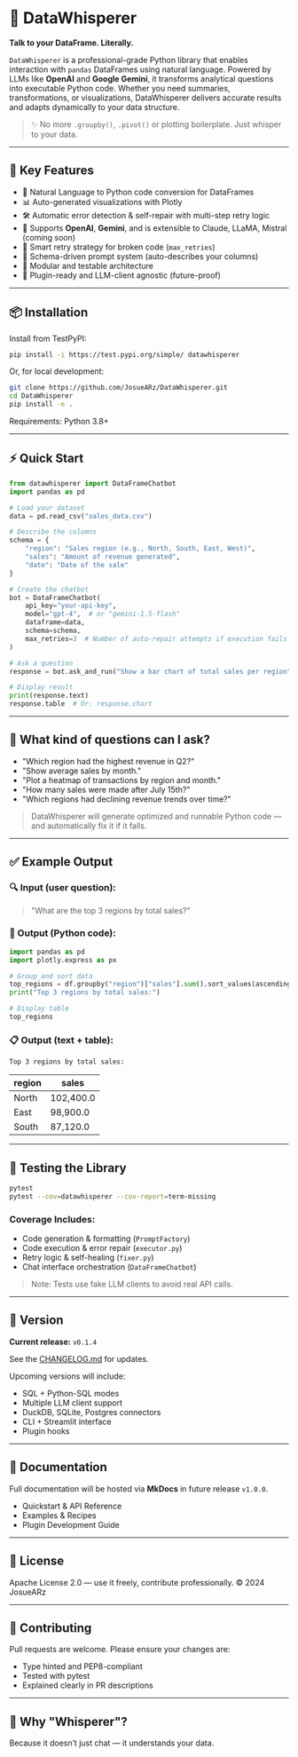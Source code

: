 # 🧠 DataWhisperer

**Talk to your DataFrame. Literally.**

`DataWhisperer` is a professional-grade Python library that enables interaction with `pandas` DataFrames using natural language. Powered by LLMs like **OpenAI** and **Google Gemini**, it transforms analytical questions into executable Python code. Whether you need summaries, transformations, or visualizations, DataWhisperer delivers accurate results and adapts dynamically to your data structure.

> ✨ No more `.groupby()`, `.pivot()` or plotting boilerplate. Just whisper to your data.

---

## 🚀 Key Features

* 🔗 Natural Language to Python code conversion for DataFrames
* 📊 Auto-generated visualizations with Plotly
* 🛠️ Automatic error detection & self-repair with multi-step retry logic
* 🧠 Supports **OpenAI**, **Gemini**, and is extensible to Claude, LLaMA, Mistral (coming soon)
* 🔁 Smart retry strategy for broken code (`max_retries`)
* 🧼 Schema-driven prompt system (auto-describes your columns)
* 🧪 Modular and testable architecture
* 🧩 Plugin-ready and LLM-client agnostic (future-proof)

---

## 📦 Installation

Install from TestPyPI:

```bash
pip install -i https://test.pypi.org/simple/ datawhisperer
```

Or, for local development:

```bash
git clone https://github.com/JosueARz/DataWhisperer.git
cd DataWhisperer
pip install -e .
```

Requirements: Python 3.8+

---

## ⚡ Quick Start

```python
from datawhisperer import DataFrameChatbot
import pandas as pd

# Load your dataset
data = pd.read_csv("sales_data.csv")

# Describe the columns
schema = {
    "region": "Sales region (e.g., North, South, East, West)",
    "sales": "Amount of revenue generated",
    "date": "Date of the sale"
}

# Create the chatbot
bot = DataFrameChatbot(
    api_key="your-api-key",
    model="gpt-4",  # or "gemini-1.5-flash"
    dataframe=data,
    schema=schema,
    max_retries=3  # Number of auto-repair attempts if execution fails
)

# Ask a question
response = bot.ask_and_run("Show a bar chart of total sales per region")

# Display result
print(response.text)
response.table  # Or: response.chart
```

---

## 🧠 What kind of questions can I ask?

* "Which region had the highest revenue in Q2?"
* "Show average sales by month."
* "Plot a heatmap of transactions by region and month."
* "How many sales were made after July 15th?"
* "Which regions had declining revenue trends over time?"

> DataWhisperer will generate optimized and runnable Python code — and automatically fix it if it fails.

---

## ✅ Example Output

### 🔍 Input (user question):

> "What are the top 3 regions by total sales?"

### 🧪 Output (Python code):

```python
import pandas as pd
import plotly.express as px

# Group and sort data
top_regions = df.groupby("region")["sales"].sum().sort_values(ascending=False).head(3).reset_index()
print("Top 3 regions by total sales:")

# Display table
top_regions
```

### 📋 Output (text + table):

```
Top 3 regions by total sales:
```

| region | sales     |
| ------ | --------- |
| North  | 102,400.0 |
| East   | 98,900.0  |
| South  | 87,120.0  |

---

## 🧪 Testing the Library

```bash
pytest
pytest --cov=datawhisperer --cov-report=term-missing
```

### Coverage Includes:

* Code generation & formatting (`PromptFactory`)
* Code execution & error repair (`executor.py`)
* Retry logic & self-healing (`fixer.py`)
* Chat interface orchestration (`DataFrameChatbot`)

> Note: Tests use fake LLM clients to avoid real API calls.

---

## 📌 Version

**Current release:** `v0.1.4`

See the [CHANGELOG.md](./CHANGELOG.md) for updates.

Upcoming versions will include:

* SQL + Python-SQL modes
* Multiple LLM client support
* DuckDB, SQLite, Postgres connectors
* CLI + Streamlit interface
* Plugin hooks

---

## 📖 Documentation

Full documentation will be hosted via **MkDocs** in future release `v1.0.0`.

* Quickstart & API Reference
* Examples & Recipes
* Plugin Development Guide

---

## 📄 License

Apache License 2.0 — use it freely, contribute professionally.
© 2024 JosueARz

---

## 🤝 Contributing

Pull requests are welcome. Please ensure your changes are:

* Type hinted and PEP8-compliant
* Tested with pytest
* Explained clearly in PR descriptions

---

## 🧙 Why "Whisperer"?

Because it doesn’t just chat — it understands your data.
